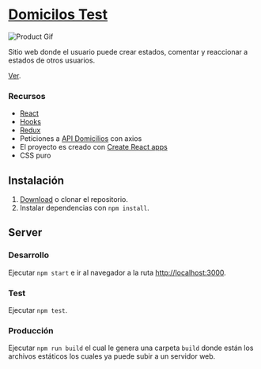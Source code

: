 # [Domicilos Test](https://domicilios-web.herokuapp.com)

![Product Gif](screenshots/domicilios-web.gif)

Sitio web donde el usuario puede crear estados, comentar y reaccionar a estados de otros usuarios.

[Ver](https://domicilios-web.herokuapp.com).

### Recursos

* [React](https://reactjs.org/)
* [Hooks](https://reactjs.org/docs/hooks-intro.html)
* [Redux](https://redux.js.org/)
* Peticiones a [API Domicilios](https://domicilios-web.herokuapp.com/api) con axios
* El proyecto es creado con [Create React apps](https://github.com/facebook/create-react-app)
* CSS puro

## Instalación
1. [Download](../../archive/master.zip) o clonar el repositorio.
2. Instalar dependencias con `npm install`.

## Server

### Desarrollo

Ejecutar `npm start` e ir al navegador a la ruta [http://localhost:3000](http://localhost:3000).

### Test

Ejecutar `npm test`.

### Producción

Ejecutar `npm run build` el cual le genera una carpeta `build` donde están los archivos estáticos los cuales ya puede subir a un servidor web.